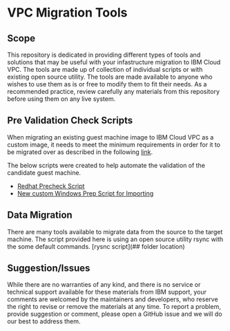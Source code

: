 # VPC Migration Tools
## Scope
This repository is dedicated in providing different types of tools and solutions that may be
useful with your infastructure migration to IBM Cloud VPC.  The tools are made up of collection
of individual scripts or with existing open source utility.  The tools are made available to
anyone who wishes to use them as is or free to modify them to fit their needs. As a recommended
practice, review carefully any materials from this repository before using them on any live
system.

## Pre Validation Check Scripts ##
When migrating an existing guest machine image to IBM Cloud VPC as a custom image, it needs to
meet the minimum requirements in order for it to be migrated over as described in the following [link](https://cloud.ibm.com/docs/vpc?topic=vpc-managing-images).

The below scripts were created to help automate the validation of the candidate guest machine.
- [Redhat Precheck Script](Linux-Precheck-Srcripts/)
- [New custom Windows Prep Script for Importing](Create-Windows-Import/)

## Data Migration ##
There are many tools available to migrate data from the source to the target machine. The
script provided here is using an open source utility rsync with the some default commands.
[rysnc script](## folder location)

## Suggestion/Issues ##
While there are no warranties of any kind, and there is no service or technical support
available for these materials from IBM support, your comments are welcomed by the maintainers
and developers, who reserve the right to revise or remove the materials at any time. To
report a problem, provide suggestion or comment, please open a GitHub issue and we will do
our best to address them.

<!-- A more detailed Usage or detailed explaination of the repository here -->
